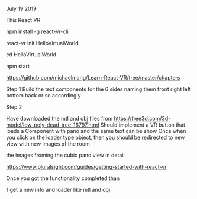 July 19 2019 

This React VR


npm install -g react-vr-cli

react-vr init HelloVirtualWorld

cd HelloVirtualWorld

npm start





https://github.com/michaelmang/Learn-React-VR/tree/master/chapters



Step 1
Build the text components for the 6 sides naming them front right left bottom back or so accordingly 




Step 2 

Have downloaded the mtl and obj files from https://free3d.com/3d-model/low-poly-dead-tree-16797.html
Should implement a VR button that loads a Component with pano and the same text can be show 
Once when you click on the loader type object, then you should be redirected to new view with new images of the room


the images froming the cubic pano view in detail

https://www.pluralsight.com/guides/getting-started-with-react-vr


Once you got the functionality completed than 

1 get a new info and loader like mtl and obj
